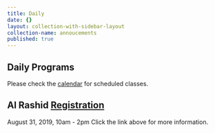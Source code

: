 ```yaml
---
title: Daily
date: {}
layout: collection-with-sidebar-layout
collection-name: annoucements
published: true
---
```


## Daily Programs
Please check the [calendar](http://www.icsd.org/calendar) for scheduled classes.

## Al Rashid [Registration](https://www.icsd.org/events/al-rashid-registration)
August 31, 2019, 10am - 2pm
Click the link above for more information.
